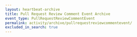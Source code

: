 ```yaml
---
layout: heartbeat-archive
title: Pull Request Review Comment Event Archive
event_type: PullRequestReviewCommentEvent
permalink: activity/archive/pullrequestreviewcommentevent/
excluded_in_search: true
---
```

